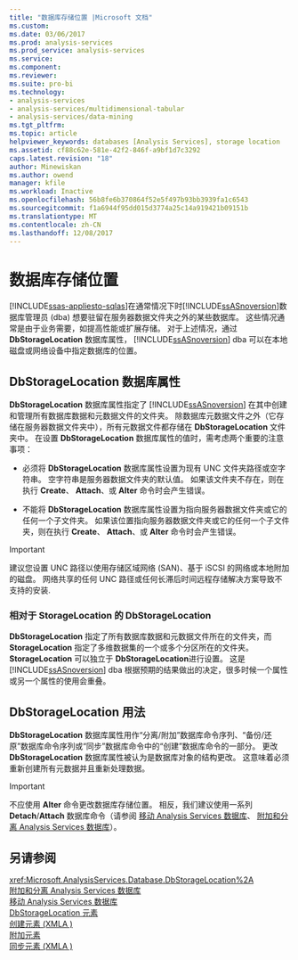 ```yaml
---
title: "数据库存储位置 |Microsoft 文档"
ms.custom: 
ms.date: 03/06/2017
ms.prod: analysis-services
ms.prod_service: analysis-services
ms.service: 
ms.component: 
ms.reviewer: 
ms.suite: pro-bi
ms.technology:
- analysis-services
- analysis-services/multidimensional-tabular
- analysis-services/data-mining
ms.tgt_pltfrm: 
ms.topic: article
helpviewer_keywords: databases [Analysis Services], storage location
ms.assetid: cf88c62e-581e-42f2-846f-a9bf1d7c3292
caps.latest.revision: "18"
author: Minewiskan
ms.author: owend
manager: kfile
ms.workload: Inactive
ms.openlocfilehash: 56b8fe6b370864f52e5f497b93bb3939fa1c6543
ms.sourcegitcommit: f1a6944f95dd015d3774a25c14a919421b09151b
ms.translationtype: MT
ms.contentlocale: zh-CN
ms.lasthandoff: 12/08/2017
---
```

# <a name="database-storage-location"></a>数据库存储位置
[!INCLUDE[ssas-appliesto-sqlas](../../includes/ssas-appliesto-sqlas.md)]在通常情况下时[!INCLUDE[ssASnoversion](../../includes/ssasnoversion-md.md)]数据库管理员 (dba) 想要驻留在服务器数据文件夹之外的某些数据库。 这些情况通常是由于业务需要，如提高性能或扩展存储。 对于上述情况，通过 **DbStorageLocation** 数据库属性， [!INCLUDE[ssASnoversion](../../includes/ssasnoversion-md.md)] dba 可以在本地磁盘或网络设备中指定数据库的位置。  
  
## <a name="dbstoragelocation-database-property"></a>DbStorageLocation 数据库属性  
 **DbStorageLocation** 数据库属性指定了 [!INCLUDE[ssASnoversion](../../includes/ssasnoversion-md.md)] 在其中创建和管理所有数据库数据和元数据文件的文件夹。 除数据库元数据文件之外（它存储在服务器数据文件夹中），所有元数据文件都存储在 **DbStorageLocation** 文件夹中。 在设置 **DbStorageLocation** 数据库属性的值时，需考虑两个重要的注意事项：  
  
-   必须将 **DbStorageLocation** 数据库属性设置为现有 UNC 文件夹路径或空字符串。 空字符串是服务器数据文件夹的默认值。 如果该文件夹不存在，则在执行 **Create**、 **Attach**、或 **Alter** 命令时会产生错误。  
  
-   不能将 **DbStorageLocation** 数据库属性设置为指向服务器数据文件夹或它的任何一个子文件夹。 如果该位置指向服务器数据文件夹或它的任何一个子文件夹，则在执行 **Create**、 **Attach**、或 **Alter** 命令时会产生错误。  
  
> [!IMPORTANT]  
>  建议您设置 UNC 路径以使用存储区域网络 (SAN)、基于 iSCSI 的网络或本地附加的磁盘。 网络共享的任何 UNC 路径或任何长滞后时间远程存储解决方案导致不支持的安装.  
  
### <a name="dbstoragelocation-compared-to-storagelocation"></a>相对于 StorageLocation 的 DbStorageLocation  
 **DbStorageLocation** 指定了所有数据库数据和元数据文件所在的文件夹，而 **StorageLocation** 指定了多维数据集的一个或多个分区所在的文件夹。 **StorageLocation** 可以独立于 **DbStorageLocation**进行设置。 这是 [!INCLUDE[ssASnoversion](../../includes/ssasnoversion-md.md)] dba 根据预期的结果做出的决定，很多时候一个属性或另一个属性的使用会重叠。  
  
## <a name="dbstoragelocation-usage"></a>DbStorageLocation 用法  
 **DbStorageLocation** 数据库属性用作“分离/附加”数据库命令序列、“备份/还原”数据库命令序列或“同步”数据库命令中的“创建”数据库命令的一部分。 更改 **DbStorageLocation** 数据库属性被认为是数据库对象的结构更改。 这意味着必须重新创建所有元数据并且重新处理数据。  
  
> [!IMPORTANT]  
>  不应使用 **Alter** 命令更改数据库存储位置。 相反，我们建议使用一系列 **Detach**/**Attach** 数据库命令（请参阅 [移动 Analysis Services 数据库](../../analysis-services/multidimensional-models/move-an-analysis-services-database.md)、 [附加和分离 Analysis Services 数据库](../../analysis-services/multidimensional-models/attach-and-detach-analysis-services-databases.md)）。  
  
## <a name="see-also"></a>另请参阅  
 <xref:Microsoft.AnalysisServices.Database.DbStorageLocation%2A>   
 [附加和分离 Analysis Services 数据库](../../analysis-services/multidimensional-models/attach-and-detach-analysis-services-databases.md)   
 [移动 Analysis Services 数据库](../../analysis-services/multidimensional-models/move-an-analysis-services-database.md)   
 [DbStorageLocation 元素](../../analysis-services/xmla/xml-elements-properties/dbstoragelocation-element.md)   
 [创建元素 &#40;XMLA &#41;](../../analysis-services/xmla/xml-elements-commands/create-element-xmla.md)   
 [附加元素](../../analysis-services/xmla/xml-elements-commands/attach-element.md)   
 [同步元素 &#40;XMLA &#41;](../../analysis-services/xmla/xml-elements-commands/synchronize-element-xmla.md)  
  
  
